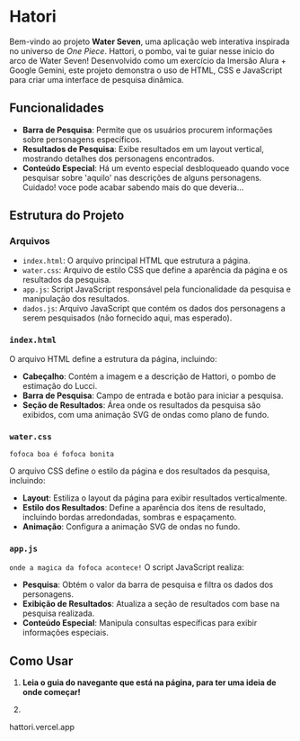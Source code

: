 # Hatori
Bem-vindo ao projeto **Water Seven**, uma aplicação web interativa inspirada no universo de *One Piece*. Hattori, o pombo, vai te guiar nesse inicio do arco de Water Seven! Desenvolvido como um exercício da Imersão Alura + Google Gemini, este projeto demonstra o uso de HTML, CSS e JavaScript para criar uma interface de pesquisa dinâmica.

## Funcionalidades

- **Barra de Pesquisa**: Permite que os usuários procurem informações sobre personagens específicos.
- **Resultados de Pesquisa**: Exibe resultados em um layout vertical, mostrando detalhes dos personagens encontrados.
- **Conteúdo Especial**: Há um evento especial desbloqueado quando voce pesquisar sobre 'aquilo' nas descrições de alguns personagens. Cuidado! voce pode acabar sabendo mais do que deveria...

## Estrutura do Projeto

### Arquivos

- `index.html`: O arquivo principal HTML que estrutura a página.
- `water.css`: Arquivo de estilo CSS que define a aparência da página e os resultados da pesquisa.
- `app.js`: Script JavaScript responsável pela funcionalidade da pesquisa e manipulação dos resultados.
- `dados.js`: Arquivo JavaScript que contém os dados dos personagens a serem pesquisados (não fornecido aqui, mas esperado).

### `index.html`

O arquivo HTML define a estrutura da página, incluindo:
- **Cabeçalho**: Contém a imagem e a descrição de Hattori, o pombo de estimação do Lucci.
- **Barra de Pesquisa**: Campo de entrada e botão para iniciar a pesquisa.
- **Seção de Resultados**: Área onde os resultados da pesquisa são exibidos, com uma animação SVG de ondas como plano de fundo.

### `water.css`
`fofoca boa é fofoca bonita`

O arquivo CSS define o estilo da página e dos resultados da pesquisa, incluindo:
- **Layout**: Estiliza o layout da página para exibir resultados verticalmente.
- **Estilo dos Resultados**: Define a aparência dos itens de resultado, incluindo bordas arredondadas, sombras e espaçamento.
- **Animação**: Configura a animação SVG de ondas no fundo.

### `app.js`
`onde a magica da fofoca acontece!`
O script JavaScript realiza:
- **Pesquisa**: Obtém o valor da barra de pesquisa e filtra os dados dos personagens.
- **Exibição de Resultados**: Atualiza a seção de resultados com base na pesquisa realizada.
- **Conteúdo Especial**: Manipula consultas específicas para exibir informações especiais.

## Como Usar

1. **Leia o guia do navegante que está na página, para ter uma ideia de onde começar!**
2.  
   ```bash
 hattori.vercel.app
